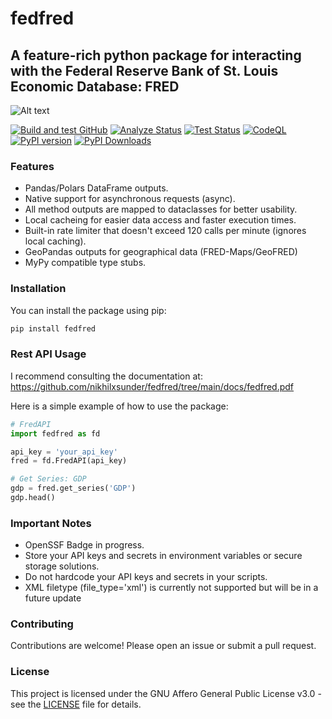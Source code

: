 # fedfred
## A feature-rich python package for interacting with the Federal Reserve Bank of St. Louis Economic Database: FRED

![Alt text](docs/images/fedfred-logo)

[![Build and test GitHub](https://github.com/nikhilxsunder/fedfred/actions/workflows/main.yml/badge.svg)](https://github.com/nikhilxsunder/fedfred/actions/workflows/main.yml)
[![Analyze Status](https://github.com/nikhilxsunder/fedfred/actions/workflows/analyze.yml/badge.svg)](https://github.com/nikhilxsunder/fedfred/actions/workflows/analyze.yml)
[![Test Status](https://github.com/nikhilxsunder/fedfred/actions/workflows/test.yml/badge.svg)](https://github.com/nikhilxsunder/fedfred/actions/workflows/test.yml)
[![CodeQL](https://github.com/nikhilxsunder/fedfred/actions/workflows/codeql.yml/badge.svg)](https://github.com/nikhilxsunder/fedfred/actions/workflows/codeql.yml)
[![PyPI version](https://img.shields.io/pypi/v/fedfred.svg)](https://pypi.org/project/fedfred/)
[![PyPI Downloads](https://static.pepy.tech/badge/fedfred)](https://pepy.tech/projects/fedfred)

### Features

- Pandas/Polars DataFrame outputs.
- Native support for asynchronous requests (async).
- All method outputs are mapped to dataclasses for better usability.
- Local cacheing for easier data access and faster execution times.
- Built-in rate limiter that doesn't exceed 120 calls per minute (ignores local caching).
- GeoPandas outputs for geographical data (FRED-Maps/GeoFRED)
- MyPy compatible type stubs.

### Installation

You can install the package using pip:

```sh
pip install fedfred
```

### Rest API Usage

I recommend consulting the documentation at: 
https://github.com/nikhilxsunder/fedfred/tree/main/docs/fedfred.pdf

Here is a simple example of how to use the package:

```python
# FredAPI
import fedfred as fd

api_key = 'your_api_key'
fred = fd.FredAPI(api_key)

# Get Series: GDP
gdp = fred.get_series('GDP')
gdp.head()
```

### Important Notes

- OpenSSF Badge in progress.
- Store your API keys and secrets in environment variables or secure storage solutions.
- Do not hardcode your API keys and secrets in your scripts.
- XML filetype (file_type='xml') is currently not supported but will be in a future update

### Contributing

Contributions are welcome! Please open an issue or submit a pull request.

### License

This project is licensed under the GNU Affero General Public License v3.0 - see the [LICENSE](LICENSE) file for details.
